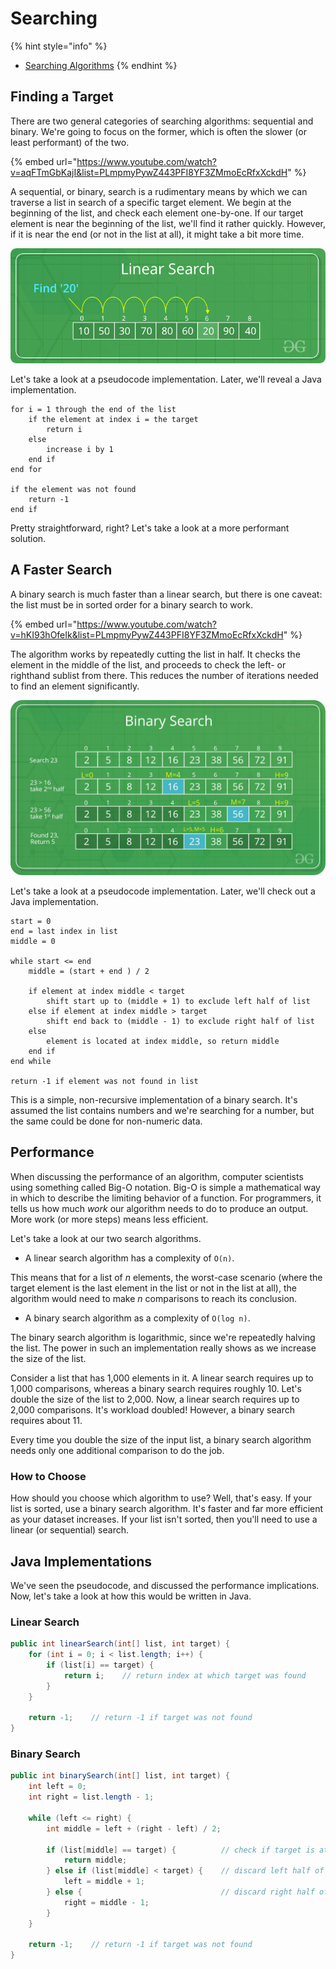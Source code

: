 # Searching

{% hint style="info" %}
* [Searching Algorithms](https://www.geeksforgeeks.org/searching-algorithms/)
{% endhint %}

## Finding a Target

There are two general categories of searching algorithms: sequential and binary. We're going to focus on the former, which is often the slower \(or least performant\) of the two.

{% embed url="https://www.youtube.com/watch?v=aqFTmGbKajI&list=PLmpmyPywZ443PFI8YF3ZMmoEcRfxXckdH" %}

A sequential, or binary, search is a rudimentary means by which we can traverse a list in search of a specific target element. We begin at the beginning of the list, and check each element one-by-one. If our target element is near the beginning of the list, we'll find it rather quickly. However, if it is near the end \(or not in the list at all\), it might take a bit more time.

![](../.gitbook/assets/linear-search.png)

Let's take a look at a pseudocode implementation. Later, we'll reveal a Java implementation.

```text
for i = 1 through the end of the list
    if the element at index i = the target
        return i
    else
        increase i by 1
    end if
end for

if the element was not found
    return -1
end if
```

Pretty straightforward, right? Let's take a look at a more performant solution.

## A Faster Search

A binary search is much faster than a linear search, but there is one caveat: the list must be in sorted order for a binary search to work.

{% embed url="https://www.youtube.com/watch?v=hKI93hOfeIk&list=PLmpmyPywZ443PFI8YF3ZMmoEcRfxXckdH" %}

The algorithm works by repeatedly cutting the list in half. It checks the element in the middle of the list, and proceeds to check the left- or righthand sublist from there. This reduces the number of iterations needed to find an element significantly.

![](../.gitbook/assets/binary-search.png)

Let's take a look at a pseudocode implementation. Later, we'll check out a Java implementation.

```text
start = 0
end = last index in list
middle = 0

while start <= end
    middle = (start + end ) / 2
    
    if element at index middle < target
        shift start up to (middle + 1) to exclude left half of list
    else if element at index middle > target
        shift end back to (middle - 1) to exclude right half of list
    else
        element is located at index middle, so return middle
    end if
end while

return -1 if element was not found in list
```

This is a simple, non-recursive implementation of a binary search. It's assumed the list contains numbers and we're searching for a number, but the same could be done for non-numeric data.

## Performance

When discussing the performance of an algorithm, computer scientists using something called Big-O notation. Big-O is simple a mathematical way in which to describe the limiting behavior of a function. For programmers, it tells us how much _work_ our algorithm needs to do to produce an output. More work \(or more steps\) means less efficient.

Let's take a look at our two search algorithms.

* A linear search algorithm has a complexity of `O(n)`.

This means that for a list of _n_ elements, the worst-case scenario \(where the target element is the last element in the list or not in the list at all\), the algorithm would need to make _n_ comparisons to reach its conclusion.

* A binary search algorithm as a complexity of `O(log n)`.

The binary search algorithm is logarithmic, since we're repeatedly halving the list. The power in such an implementation really shows as we increase the size of the list.

Consider a list that has 1,000 elements in it. A linear search requires up to 1,000 comparisons, whereas a binary search requires roughly 10. Let's double the size of the list to 2,000. Now, a linear search requires up to 2,000 comparisons. It's workload doubled! However, a binary search requires about 11.

Every time you double the size of the input list, a binary search algorithm needs only one additional comparison to do the job.

### How to Choose

How should you choose which algorithm to use? Well, that's easy. If your list is sorted, use a binary search algorithm. It's faster and far more efficient as your dataset increases. If your list isn't sorted, then you'll need to use a linear \(or sequential\) search.

## Java Implementations

We've seen the pseudocode, and discussed the performance implications. Now, let's take a look at how this would be written in Java.

### Linear Search

```java
public int linearSearch(int[] list, int target) {
    for (int i = 0; i < list.length; i++) {
        if (list[i] == target) {
            return i;    // return index at which target was found
        }
    }
    
    return -1;    // return -1 if target was not found
}
```

### Binary Search

```java
public int binarySearch(int[] list, int target) {
    int left = 0;
    int right = list.length - 1;
    
    while (left <= right) {
        int middle = left + (right - left) / 2;
        
        if (list[middle] == target) {          // check if target is at middle
            return middle;
        } else if (list[middle] < target) {    // discard left half of list
            left = middle + 1;
        } else {                               // discard right half of list
            right = middle - 1;
        }
    }
    
    return -1;    // return -1 if target was not found
}
```

